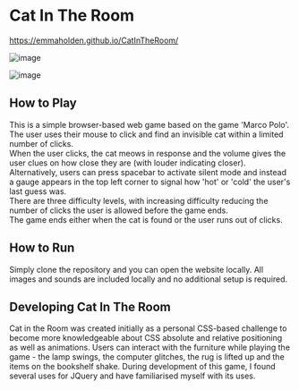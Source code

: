 # Cat In The Room 

https://emmaholden.github.io/CatInTheRoom/

![image](https://github.com/user-attachments/assets/c9e2a0f4-4682-439f-b19f-27cb31e64916)

![image](https://github.com/user-attachments/assets/a5b51e58-3e84-4e38-91ca-e11313231d84)

## How to Play 
This is a simple browser-based web game based on the game 'Marco Polo'.  
The user uses their mouse to click and find an invisible cat within a limited number of clicks.  
When the user clicks, the cat meows in response and the volume gives the user clues on how close they are (with louder indicating closer).  
Alternatively, users can press spacebar to activate silent mode and instead a gauge appears in the top left corner to signal how 'hot' or 'cold' the user's last guess was.   
There are three difficulty levels, with increasing difficulty reducing the number of clicks the user is allowed before the game ends.   
The game ends either when the cat is found or the user runs out of clicks.   

## How to Run
Simply clone the repository and you can open the website locally. All images and sounds are included locally and no additional setup is required. 

## Developing Cat In The Room
Cat in the Room was created initially as a personal CSS-based challenge to become more knowledgeable about CSS absolute and relative positioning as well as animations.
Users can interact with the furniture while playing the game - the lamp swings, the computer glitches, the rug is lifted up and the items on the bookshelf shake. 
During development of this game, I found several uses for JQuery and have familiarised myself with its uses.
